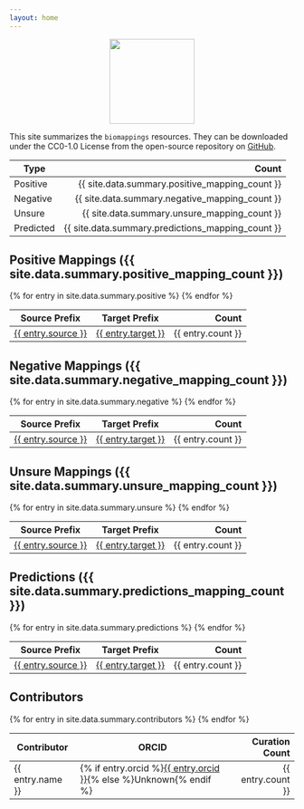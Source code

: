 ```yaml
---
layout: home
---
```

<p align="center">
  <img src="https://raw.githubusercontent.com/biopragmatics/biomappings/master/docs/source/logo.png" height="150">
</p>

This site summarizes the `biomappings` resources. They can be downloaded under the CC0-1.0 License from the open-source
repository on [GitHub](https://github.com/biopragmatics/biomappings).

| Type      |                                             Count | 
|-----------|--------------------------------------------------:|
| Positive  |    {{ site.data.summary.positive_mapping_count }} |
| Negative  |    {{ site.data.summary.negative_mapping_count }} |
| Unsure    |      {{ site.data.summary.unsure_mapping_count }} |
| Predicted | {{ site.data.summary.predictions_mapping_count }} |

## Positive Mappings ({{ site.data.summary.positive_mapping_count }})

<table>
<thead>
<tr>
    <th>Source Prefix</th>
    <th>Target Prefix</th>
    <th align="right">Count</th>
</tr>
</thead>
<tbody>
{% for entry in site.data.summary.positive %}
    <tr>
        <td><a href="https://bioregistry.io/{{ entry.source }}">{{ entry.source }}</a></td>
        <td><a href="https://bioregistry.io/{{ entry.target }}">{{ entry.target }}</a></td>
        <td align="right">{{ entry.count }}</td>
    </tr>
{% endfor %}
</tbody>
</table>

## Negative Mappings ({{ site.data.summary.negative_mapping_count }})

<table>
<thead>
<tr>
    <th>Source Prefix</th>
    <th>Target Prefix</th>
    <th align="right">Count</th>
</tr>
</thead>
<tbody>
{% for entry in site.data.summary.negative %}
    <tr>
        <td><a href="https://bioregistry.io/{{ entry.source }}">{{ entry.source }}</a></td>
        <td><a href="https://bioregistry.io/{{ entry.target }}">{{ entry.target }}</a></td>
        <td align="right">{{ entry.count }}</td>
    </tr>
{% endfor %}
</tbody>
</table>

## Unsure Mappings ({{ site.data.summary.unsure_mapping_count }})

<table>
<thead>
<tr>
    <th>Source Prefix</th>
    <th>Target Prefix</th>
    <th align="right">Count</th>
</tr>
</thead>
<tbody>
{% for entry in site.data.summary.unsure %}
    <tr>
        <td><a href="https://bioregistry.io/{{ entry.source }}">{{ entry.source }}</a></td>
        <td><a href="https://bioregistry.io/{{ entry.target }}">{{ entry.target }}</a></td>
        <td align="right">{{ entry.count }}</td>
    </tr>
{% endfor %}
</tbody>
</table>

## Predictions ({{ site.data.summary.predictions_mapping_count }})

<table>
<thead>
<tr>
    <th>Source Prefix</th>
    <th>Target Prefix</th>
    <th align="right">Count</th>
</tr>
</thead>
<tbody>
{% for entry in site.data.summary.predictions %}
    <tr>
        <td><a href="https://bioregistry.io/{{ entry.source }}">{{ entry.source }}</a></td>
        <td><a href="https://bioregistry.io/{{ entry.target }}">{{ entry.target }}</a></td>
        <td align="right">{{ entry.count }}</td>
    </tr>
{% endfor %}
</tbody>
</table>

## Contributors

<table>
<thead>
<tr>
    <th>Contributor</th>
    <th>ORCID</th>
    <th align="right">Curation Count</th>
</tr>
</thead>
<tbody>
{% for entry in site.data.summary.contributors %}
    <tr>
        <td>{{ entry.name }}</td>
        <td>{% if entry.orcid %}<a href="https://orcid.org/{{ entry.orcid }}">{{ entry.orcid }}</a>{% else %}Unknown{% endif %}</td>
        <td align="right">{{ entry.count }}</td>
    </tr>
{% endfor %}
</tbody>
</table>

<!--
<apicuron-widget database="biomappings"></apicuron-widget>
<script type="text/javascript" src="https://apicuron.org/assets/apicuron-widget.js"></script>
-->
